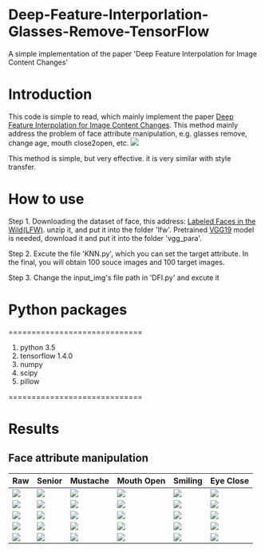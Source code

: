 # Deep-Feature-Interporlation-Glasses-Remove-TensorFlow
A simple implementation of the paper 'Deep Feature Interpolation for Image Content Changes'
# Introduction
This code is simple to read, which mainly implement the paper [Deep Feature Interpolation for Image Content Changes](https://arxiv.org/abs/1611.05507). This method mainly address the problem of face attribute manipulation, e.g. glasses remove, change age, mouth close2open, etc.
![](https://github.com/MingtaoGuo/Deep-Feature-Interporlation-Glasses-Remove-TensorFlow/blob/master/IMAGES/method.jpg)

This method is simple, but very effective. it is very similar with style transfer.
# How to use
Step 1. Downloading the dataset of face, this address: [Labeled Faces in the Wild(LFW)](http://vis-www.cs.umass.edu/lfw/lfw.tgz). unzip it, and put it into the folder 'lfw'. Pretrained [VGG19](https://pan.baidu.com/s/1YFKdRoB2v9nxScoUG8WRpw) model is needed, download it and put it into the folder 'vgg_para'.

Step 2. Excute the file 'KNN.py', which you can set the target attribute. In the final, you will obtain 100 souce images and 100 target images.

Step 3. Change the input_img's file path in 'DFI.py' and excute it 
# Python packages
=============================

1. python 3.5
2. tensorflow 1.4.0
3. numpy
4. scipy
5. pillow

=============================
# Results

## Face attribute manipulation
|Raw|Senior|Mustache|Mouth Open|Smiling|Eye Close|
|-|-|-|-|-|-|
|![](https://github.com/MingtaoGuo/Deep-Feature-Interporlation-Glasses-Remove-TensorFlow/blob/master/IMAGES/3.jpg)|![](https://github.com/MingtaoGuo/Deep-Feature-Interporlation-Glasses-Remove-TensorFlow/blob/master/IMAGES/3_senior.jpg)|![](https://github.com/MingtaoGuo/Deep-Feature-Interporlation-Glasses-Remove-TensorFlow/blob/master/IMAGES/3_mustache.jpg)|![](https://github.com/MingtaoGuo/Deep-Feature-Interporlation-Glasses-Remove-TensorFlow/blob/master/IMAGES/3_mouthopen.jpg)|![](https://github.com/MingtaoGuo/Deep-Feature-Interporlation-Glasses-Remove-TensorFlow/blob/master/IMAGES/3_smiling.jpg)|![](https://github.com/MingtaoGuo/Deep-Feature-Interporlation-Glasses-Remove-TensorFlow/blob/master/IMAGES/3_eyeclose.jpg)|
|![](https://github.com/MingtaoGuo/Deep-Feature-Interporlation-Glasses-Remove-TensorFlow/blob/master/IMAGES/4.jpg)|![](https://github.com/MingtaoGuo/Deep-Feature-Interporlation-Glasses-Remove-TensorFlow/blob/master/IMAGES/4_senior.jpg)|![](https://github.com/MingtaoGuo/Deep-Feature-Interporlation-Glasses-Remove-TensorFlow/blob/master/IMAGES/4_mustache.jpg)|![](https://github.com/MingtaoGuo/Deep-Feature-Interporlation-Glasses-Remove-TensorFlow/blob/master/IMAGES/4_mouthopen.jpg)|![](https://github.com/MingtaoGuo/Deep-Feature-Interporlation-Glasses-Remove-TensorFlow/blob/master/IMAGES/4_smiling.jpg)|![](https://github.com/MingtaoGuo/Deep-Feature-Interporlation-Glasses-Remove-TensorFlow/blob/master/IMAGES/4_eyeclose.jpg)|
|![](https://github.com/MingtaoGuo/Deep-Feature-Interporlation-Glasses-Remove-TensorFlow/blob/master/IMAGES/5.jpg)|![](https://github.com/MingtaoGuo/Deep-Feature-Interporlation-Glasses-Remove-TensorFlow/blob/master/IMAGES/5_senior.jpg)|![](https://github.com/MingtaoGuo/Deep-Feature-Interporlation-Glasses-Remove-TensorFlow/blob/master/IMAGES/5_mustache.jpg)|![](https://github.com/MingtaoGuo/Deep-Feature-Interporlation-Glasses-Remove-TensorFlow/blob/master/IMAGES/5_mouthopen.jpg)|![](https://github.com/MingtaoGuo/Deep-Feature-Interporlation-Glasses-Remove-TensorFlow/blob/master/IMAGES/5_smiling.jpg)|![](https://github.com/MingtaoGuo/Deep-Feature-Interporlation-Glasses-Remove-TensorFlow/blob/master/IMAGES/5_eyeclose.jpg)|
|![](https://github.com/MingtaoGuo/Deep-Feature-Interporlation-Glasses-Remove-TensorFlow/blob/master/IMAGES/6.jpg)|![](https://github.com/MingtaoGuo/Deep-Feature-Interporlation-Glasses-Remove-TensorFlow/blob/master/IMAGES/6_senior.jpg)|![](https://github.com/MingtaoGuo/Deep-Feature-Interporlation-Glasses-Remove-TensorFlow/blob/master/IMAGES/6_mustache.jpg)|![](https://github.com/MingtaoGuo/Deep-Feature-Interporlation-Glasses-Remove-TensorFlow/blob/master/IMAGES/6_mouthopen.jpg)|![](https://github.com/MingtaoGuo/Deep-Feature-Interporlation-Glasses-Remove-TensorFlow/blob/master/IMAGES/6_smiling.jpg)|![](https://github.com/MingtaoGuo/Deep-Feature-Interporlation-Glasses-Remove-TensorFlow/blob/master/IMAGES/6_eyeclose.jpg)|
|![](https://github.com/MingtaoGuo/Deep-Feature-Interporlation-Glasses-Remove-TensorFlow/blob/master/IMAGES/2_0.jpg)|![](https://github.com/MingtaoGuo/Deep-Feature-Interporlation-Glasses-Remove-TensorFlow/blob/master/IMAGES/2_senior.jpg)|![](https://github.com/MingtaoGuo/Deep-Feature-Interporlation-Glasses-Remove-TensorFlow/blob/master/IMAGES/2_mustache.jpg)|![](https://github.com/MingtaoGuo/Deep-Feature-Interporlation-Glasses-Remove-TensorFlow/blob/master/IMAGES/2_mouthopen.jpg)|![](https://github.com/MingtaoGuo/Deep-Feature-Interporlation-Glasses-Remove-TensorFlow/blob/master/IMAGES/2_smiling.jpg)|![](https://github.com/MingtaoGuo/Deep-Feature-Interporlation-Glasses-Remove-TensorFlow/blob/master/IMAGES/2_eyeclose.jpg)|
